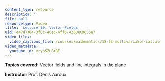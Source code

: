 ```yaml
---
content_type: resource
description: ''
file: null
resourcetype: Video
title: 'Lecture 19: Vector Fields'
uid: e47d7304-3f0c-46e0-4ff6-4368e08656e7
video_files:
  video_captions_file: /courses/mathematics/18-02-multivariable-calculus-fall-2007/video-lectures/lecture-19-vector-fields/xrypSZU8cBE.vtt
video_metadata:
  youtube_id: xrypSZU8cBE
---
```


**Topics covered:** Vector fields and line integrals in the plane

**Instructor:** Prof. Denis Auroux